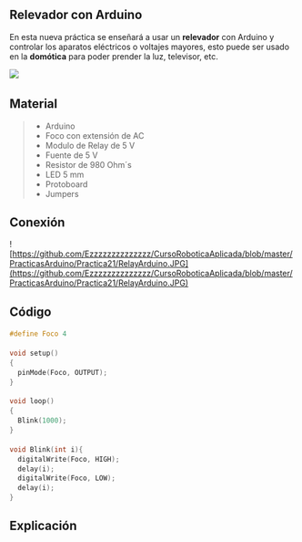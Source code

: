 ## Relevador con Arduino
En esta nueva práctica se enseñará a usar un **relevador** con Arduino y controlar los aparatos eléctricos o voltajes mayores, esto puede ser usado en la **domótica** para poder prender la luz, televisor, etc.

![](https://josehervas.es/sensorizados/wp-content/uploads/2013/11/bannerpng.png)

## Material
> - Arduino
> - Foco con extensión de AC
> - Modulo de Relay de 5 V
> - Fuente de 5 V
> - Resistor de 980 Ohm´s
> - LED 5 mm
> - Protoboard
> - Jumpers

## Conexión 
![https://github.com/Ezzzzzzzzzzzzzz/CursoRoboticaAplicada/blob/master/PracticasArduino/Practica21/RelayArduino.JPG](https://github.com/Ezzzzzzzzzzzzzz/CursoRoboticaAplicada/blob/master/PracticasArduino/Practica21/RelayArduino.JPG)
## Código
```c
#define Foco 4

void setup()
{
  pinMode(Foco, OUTPUT);
}

void loop()
{
  Blink(1000);
}

void Blink(int i){
  digitalWrite(Foco, HIGH);
  delay(i);
  digitalWrite(Foco, LOW);
  delay(i);
}
```
## Explicación

<!--stackedit_data:
eyJoaXN0b3J5IjpbLTE4MTgyMzYyNjcsMTk4MTI3NDE1OF19
-->